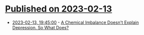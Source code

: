 # [Published on 2023-02-13](index.md)

* [2023-02-13, 19:45:00](https://soylentnews.org/article.pl?sid=23/02/13/013208&from=rss) - [A Chemical Imbalance Doesn't Explain Depression. So What Does?](https://soylentnews.org/article.pl?sid=23/02/13/013208&from=rss)
